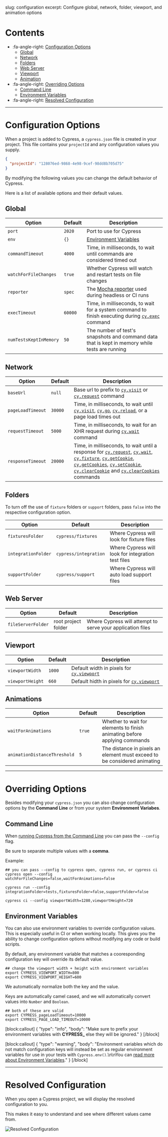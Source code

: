 slug: configuration
excerpt: Configure global, network, folder, viewport, and animation options

# Contents

- :fa-angle-right: [Configuration Options](#section-configuration-options)
  - [Global](#section-global)
  - [Network](#section-network)
  - [Folders](#section-folders)
  - [Web Server](#section-web-server)
  - [Viewport](#section-viewport)
  - [Animation](#section-animation)
- :fa-angle-right: [Overriding Options](#section-overriding-options)
  - [Command Line](#section-command-line)
  - [Environment Variables](#section-environment-variables)
- :fa-angle-right: [Resolved Configuration](#section-resolved-configuration)

***

# Configuration Options

When a project is added to Cypress, a `cypress.json` file is created in your project. This file contains your `projectId` and any configuration values you supply.

```json
{
  "projectId": "128076ed-9868-4e98-9cef-98dd8b705d75"
}
```

By modifying the following values you can change the default behavior of Cypress.

Here is a list of available options and their default values.

## Global

Option | Default | Description
----- | ---- | ----
`port` | `2020` | Port to use for Cypress
`env` | `{}` | [Environment Variables](https://on.cypress.io/guides/environment-variables)
`commandTimeout` | `4000` | Time, in milliseconds, to wait until commands are considered timed out
`watchForFileChanges` | `true` | Whether Cypress will watch and restart tests on file changes
`reporter` | `spec` | The [Mocha reporter](https://mochajs.org/#reporters) used during headless or CI runs
`execTimeout` | `60000` | Time, in milliseconds, to wait for a system command to finish executing during [`cy.exec`](https://on.cypress.io/api/exec) command
`numTestsKeptInMemory` | `50` | The number of test's snapshots and command data that is kept in memory while tests are running

## Network

Option | Default | Description
----- | ---- | ----
`baseUrl` | `null` | Base url to prefix to [`cy.visit`](https://on.cypress.io/api/visit) or [`cy.request`](https://on.cypress.io/api/request) command
`pageLoadTimeout` | `30000` | Time, in milliseconds, to wait until [`cy.visit`](https://on.cypress.io/api/visit), [`cy.go`](https://on.cypress.io/api/go), [`cy.reload`](https://on.cypress.io/api/reload), or a page load times out
`requestTimeout` | `5000` | Time, in milliseconds, to wait for an XHR request during [`cy.wait`](wait) command
`responseTimeout` | `20000` | Time, in milliseconds, to wait until a response for [`cy.request`](request), [`cy.wait`](https://on.cypress.io/api/wait), [`cy.fixture`](https://on.cypress.io/api/fixture), [`cy.getCookie`](https://on.cypress.io/api/getcookie), [`cy.getCookies`](https://on.cypress.io/api/getcookies), [`cy.setCookie`](https://on.cypress.io/api/setcookie), [`cy.clearCookie`](https://on.cypress.io/api/clearcookie) and [`cy.clearCookies`](https://on.cypress.io/api/clearcookies) commands

## Folders

To turn off the use of `fixture` folders or `support` folders, pass `false` into the respective configuration option.

Option | Default | Description
----- | ---- | ----
`fixturesFolder`    | `cypress/fixtures`    | Where Cypress will look for fixture files
`integrationFolder` | `cypress/integration` | Where Cypress will look for integration test files
`supportFolder`     | `cypress/support`     | Where Cypress will auto load support files

## Web Server

Option | Default | Description
----- | ---- | ----
`fileServerFolder`    | root project folder    | Where Cypress will attempt to serve your application files

## Viewport

Option | Default | Description
----- | ---- | ----
`viewportWidth` | `1000` | Default width in pixels for [`cy.viewport`](https://on.cypress.io/api/viewport)
`viewportHeight` | `660` | Default hidth in pixels for  [`cy.viewport`](https://on.cypress.io/api/viewport)

## Animations

Option | Default | Description
----- | ---- | ----
`waitForAnimations` | `true` | Whether to wait for elements to finish animating before applying commands
`animationDistanceThreshold` | `5` | The distance in pixels an element must exceed to be considered animating

***

# Overriding Options

Besides modifying your `cypress.json` you can also change configuration options by the **Command Line** or from your system **Environment Variabes**.

## Command Line

When [running Cypress from the Command Line](https://github.com/cypress-io/cypress-cli#cypress-open-1) you can pass the `--config` flag.

Be sure to separate multiple values with a **comma**.

Example:

```shell
## you can pass --config to cypress open, cypress run, or cypress ci
cypress open --config watchForFileChanges=false,waitForAnimations=false

cypress run --config integrationFolder=tests,fixturesFolder=false,supportFolder=false

cypress ci --config viewportWidth=1280,viewportHeight=720
```

## Environment Variables

You can also use environment variables to override configuration values. This is especially useful in CI or when working locally. This gives you the ability to change configuration options without modifying any code or build scripts.

By default, any environment variable that matches a cooresponding configuration key will override its default value.

```shell
## change the viewport width + height with environment variables
export CYPRESS_VIEWPORT_WIDTH=800
export CYPRESS_VIEWPORT_HEIGHT=600
```

We automatically normalize both the key and the value.

Keys are automatically camel cased, and we will automatically convert values into `Number` and `Boolean`.

```shell
## both of these are valid
export CYPRESS_pageLoadTimeout=10000
export CYPRESS_PAGE_LOAD_TIMEOUT=10000
```

[block:callout]
{
  "type": "info",
  "body": "Make sure to prefix your environment variables with **CYPRESS_** else they will be ignored."
}
[/block]

[block:callout]
{
  "type": "warning",
  "body": "Environment variables which do not match configuration keys will instead be set as regular environment variables for use in your tests with `Cypress.env()`.\n\nYou can [read more about Environment Variables](https://on.cypress.io/environment-variables)."
}
[/block]

***

# Resolved Configuration

When you open a Cypress project, we will display the resolved configuration to you.

This makes it easy to understand and see where different values came from.

![Resolved Configuration](https://cloud.githubusercontent.com/assets/1268976/14413649/6e1b7ac6-ff4e-11e5-9407-48b1f2d3f02c.png)
